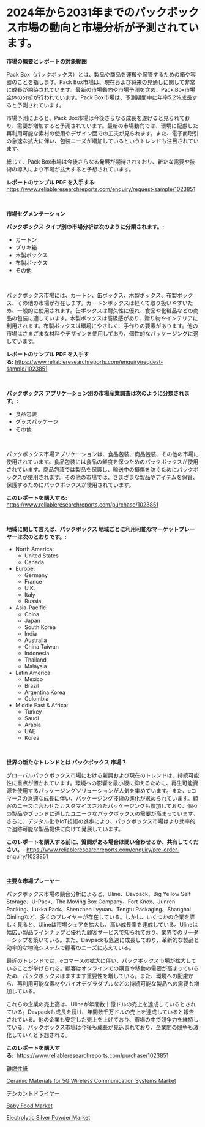 <p><h1>2024年から2031年までのパックボックス市場の動向と市場分析が予測されています。</h1></p><p><strong>市場の概要とレポートの対象範囲</strong></p>
<p><p>Pack Box（パックボックス）とは、製品や商品を運搬や保管するための箱や容器のことを指します。Pack Box市場は、現在および将来の見通しに関して非常に成長が期待されています。最新の市場動向や市場予測を含め、Pack Box市場全体の分析が行われています。Pack Box市場は、予測期間中に年率5.2%成長すると予測されています。</p><p>市場予測によると、Pack Box市場は今後さらなる成長を遂げると見られており、需要が増加すると予測されています。最新の市場動向では、環境に配慮した再利用可能な素材の使用やデザイン面での工夫が見られます。また、電子商取引の急速な拡大に伴い、包装ニーズが増加しているというトレンドも注目されています。</p><p>総じて、Pack Box市場は今後さらなる発展が期待されており、新たな需要や技術の導入により市場が拡大すると予想されています。</p></p>
<p><strong>レポートのサンプル PDF を入手する:</strong> <a href="https://www.reliableresearchreports.com/enquiry/request-sample/1023851">https://www.reliableresearchreports.com/enquiry/request-sample/1023851</a></p>
<p>&nbsp;</p>
<p><strong>市場セグメンテーション</strong></p>
<p><strong>パックボックス タイプ別の市場分析は次のように分類されます。:</strong></p>
<p><ul><li>カートン</li><li>ブリキ箱</li><li>木製ボックス</li><li>布製ボックス</li><li>その他</li></ul></p>
<p>&nbsp;</p>
<p><p>パックボックス市場には、カートン、缶ボックス、木製ボックス、布製ボックス、その他の市場が存在します。カートンボックスは軽くて取り扱いやすいため、一般的に使用されます。缶ボックスは耐久性に優れ、食品や化粧品などの商品の包装に適しています。木製ボックスは高級感があり、贈り物やインテリアに利用されます。布製ボックスは環境にやさしく、手作りの要素があります。他の市場はさまざまな材料やデザインを使用しており、個性的なパッケージングに適しています。</p></p>
<p><strong>レポートのサンプル PDF を入手する:</strong>&nbsp;<a href="https://www.reliableresearchreports.com/enquiry/request-sample/1023851">https://www.reliableresearchreports.com/enquiry/request-sample/1023851</a></p>
<p>&nbsp;</p>
<p><strong> パックボックス アプリケーション別の市場産業調査は次のように分類されます。:</strong></p>
<p><ul><li>食品包装</li><li>グッズパッケージ</li><li>その他</li></ul></p>
<p>&nbsp;</p>
<p><p>パックボックス市場アプリケーションは、食品包装、商品包装、その他の市場に使用されています。食品包装には食品の鮮度を保つためのパックボックスが使用されています。商品包装では製品を保護し、輸送中の損傷を防ぐためにパックボックスが使用されます。その他の市場では、さまざまな製品やアイテムを保管、保護するためにパックボックスが使用されています。</p></p>
<p><strong>このレポートを購入する:</strong>&nbsp; <a href="https://www.reliableresearchreports.com/purchase/1023851">https://www.reliableresearchreports.com/purchase/1023851</a></p>
<p>&nbsp;</p>
<p><strong>地域に関して言えば、パックボックス 地域ごとに利用可能なマーケットプレーヤーは次のとおりです。:</strong></p>
<p><ul>
    <li>
        North America:
        <ul>
            <li>United States</li>
            <li>Canada</li>
        </ul>
    </li>
    <li>
        Europe:
        <ul>
            <li>Germany</li>
            <li>France</li>
            <li>U.K.</li>
            <li>Italy</li>
            <li>Russia</li>
        </ul>
    </li>
    <li>
        Asia-Pacific:
        <ul>
            <li>China</li>
            <li>Japan</li>
            <li>South Korea</li>
            <li>India</li>
            <li>Australia</li>
            <li>China Taiwan</li>
            <li>Indonesia</li>
            <li>Thailand</li>
            <li>Malaysia</li>
        </ul>
    </li>
    <li>
        Latin America:
        <ul>
            <li>Mexico</li>
            <li>Brazil</li>
            <li>Argentina Korea</li>
            <li>Colombia</li>
        </ul>
    </li>
    <li>
        Middle East & Africa:
        <ul>
            <li>Turkey</li>
            <li>Saudi</li>
            <li>Arabia</li>
            <li>UAE</li>
            <li>Korea</li>
        </ul>
    </li>
    </ul></p>
<p>&nbsp;</p>
<p><strong>世界の新たなトレンドとは パックボックス 市場？</strong></p>
<p><p>グローバルパックボックス市場における新興および現在のトレンドは、持続可能性に重点が置かれています。環境への影響を最小限に抑えるために、再生可能資源を使用するパッケージングソリューションが人気を集めています。また、eコマースの急速な成長に伴い、パッケージング技術の進化が求められています。顧客のニーズに合わせたカスタマイズされたパッケージングも増加しており、個々の製品やブランドに適したユニークなパックボックスの需要が高まっています。さらに、デジタル化やIoT技術の進歩により、パックボックス市場はより効率的で追跡可能な製品提供に向けて発展しています。</p></p>
<p><strong>このレポートを購入する前に、質問がある場合は問い合わせるか、共有してください。</strong>- <a href="https://www.reliableresearchreports.com/enquiry/pre-order-enquiry/1023851">https://www.reliableresearchreports.com/enquiry/pre-order-enquiry/1023851</a></p>
<p>&nbsp;</p>
<p><strong>主要な市場プレーヤー</strong></p>
<p><p>パックボックス市場の競合分析によると、Uline、Davpack、Big Yellow Self Storage、U-Pack、The Moving Box Company、Fort Knox、Junren Packing、Lukka Pack、Shenzhen Lvyuan、Tengtu Packaging、Shanghai Qinlingなど、多くのプレイヤーが存在している。しかし、いくつかの企業を詳しく見ると、Ulineは市場シェアを拡大し、高い成長率を達成している。Ulineは幅広い製品ラインナップと優れた顧客サービスで知られており、業界でのリーダーシップを築いている。また、Davpackも急速に成長しており、革新的な製品と効率的な物流システムで顧客のニーズに応えている。</p><p>最近のトレンドでは、eコマースの拡大に伴い、パックボックス市場が拡大していることが挙げられる。顧客はオンラインでの購買や移動の需要が高まっているため、パックボックスはますます重要性を増している。また、環境への配慮から、再利用可能な素材やバイオデグラダブルなどの持続可能な製品への需要も増加している。</p><p>これらの企業の売上高は、Ulineが年間数十億ドルの売上を達成しているとされている。Davpackも成長を続け、年間数千万ドルの売上を達成していると報告されている。他の企業も安定した売上を上げており、市場の中で競争力を維持している。パックボックス市場は今後も成長が見込まれており、企業間の競争も激化していくと予想される。</p></p>
<p><strong>このレポートを購入する:</strong>&nbsp;&nbsp;<a href="https://www.reliableresearchreports.com/purchase/1023851">https://www.reliableresearchreports.com/purchase/1023851</a></p>
<p><p><a href="https://github.com/zjkmgcs938405/Market-Research-Report-List-1/blob/main/1770971395.md">難燃性紙</a></p><p><a href="https://github.com/vimar16th/Market-Research-Report-List-3/blob/main/ceramic-materials-for-5g-wireless-communication-systems-market.md">Ceramic Materials for 5G Wireless Communication Systems Market</a></p><p><a href="https://medium.com/@arimuller2009/%E4%B9%BE%E7%87%A5%E5%89%A4%E4%B9%BE%E7%87%A5%E6%A9%9F%E5%B8%82%E5%A0%B4-%E5%B8%82%E5%A0%B4cagr-%E5%B8%82%E5%A0%B4%E3%83%88%E3%83%AC%E3%83%B3%E3%83%89-%E6%88%90%E9%95%B7%E6%88%A6%E7%95%A5%E3%81%AB%E9%96%A2%E3%81%99%E3%82%8B%E6%83%85%E5%A0%B1-f5400b3218d6">デシカントドライヤー</a></p><p><a href="https://view.publitas.com/reportprime-1/baby-food-market-research-report-unlocks-analysis-on-the-market-financial-status-market-size-and-market-revenue-upto-2031/">Baby Food Market</a></p><p><a href="https://github.com/luckyshygirl/Market-Research-Report-List-3/blob/main/electrolytic-silver-powder-market.md">Electrolytic Silver Powder Market</a></p></p>